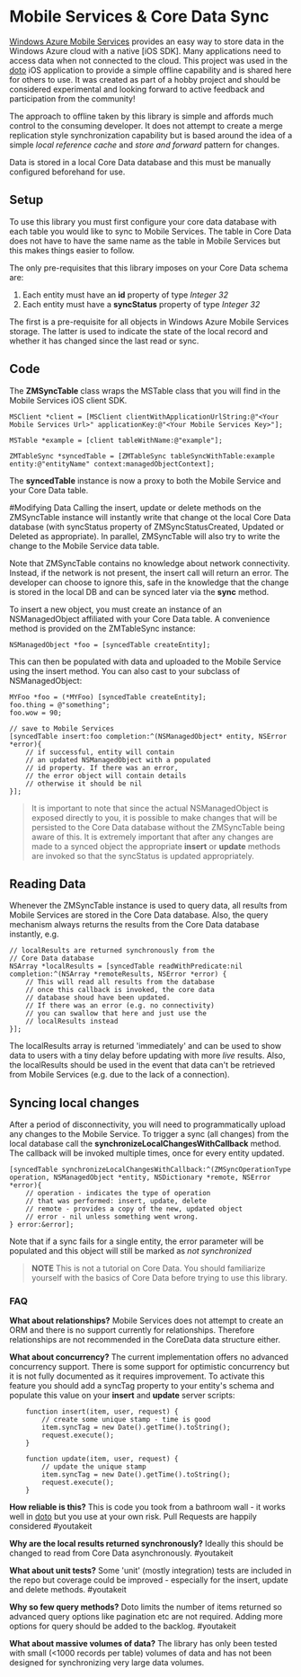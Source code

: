 # Mobile Services & Core Data Sync

[Windows Azure Mobile Services](http://www.windowsazure.com/ios) provides an easy way to store data in the Windows Azure cloud with a native [iOS SDK]. Many applications need to access data when not connected to the cloud. This project was used in the [doto](http://doto.mobi) iOS application to provide a simple offline capability and is shared here for others to use. It was created as part of a hobby project and should be considered experimental and looking forward to active feedback and participation from the community!

The approach to offline taken by this library is simple and affords much control to the consuming developer. It does not attempt to create a merge replication style synchronization capability but is based around the idea of a simple _local reference cache_ and _store and forward_ pattern for changes. 

Data is stored in a local Core Data database and this must be manually configured beforehand for use.

## Setup

To use this library you must first configure your core data database with each table you would like to sync to Mobile Services. The table in Core Data does not have to have the same name as the table in Mobile Services but this makes things easier to follow. 

The only pre-requisites that this library imposes on your Core Data schema are:

1. Each entity must have an **id** property of type _Integer 32_
2. Each entity must have a **syncStatus** property of type _Integer 32_

The first is a pre-requisite for all objects in Windows Azure Mobile Services storage. The latter is used to indicate the state of the local record and whether it has changed since the last read or sync.

## Code

The **ZMSyncTable** class wraps the MSTable class that you will find in the Mobile Services iOS client SDK.

	MSClient *client = [MSClient clientWithApplicationUrlString:@"<Your Mobile Services Url>" applicationKey:@"<Your Mobile Services Key>"];

	MSTable *example = [client tableWithName:@"example"];

	ZMTableSync *syncedTable = [ZMTableSync tableSyncWithTable:example entity:@"entityName" context:managedObjectContext];

The **syncedTable** instance is now a proxy to both the Mobile Service and your Core Data table.

#Modifying Data
Calling the insert, update or delete methods on the ZMSyncTable instance will instantly write that change ot the local Core Data database (with syncStatus property of ZMSyncStatusCreated, Updated or Deleted as appropriate). In parallel, ZMSyncTable will also try to write the change to the Mobile Service data table. 

Note that ZMSyncTable contains no knowledge about network connectivity. Instead, if the network is not present, the insert call will return an error. The developer can choose to ignore this, safe in the knowledge that the change is stored in the local DB and can be synced later via the **sync** method.

To insert a new object, you must create an instance of an NSManagedObject affiliated with your Core Data table. A convenience method is provided on the ZMTableSync instance:

	NSManagedObject *foo = [syncedTable createEntity];

This can then be populated with data and uploaded to the Mobile Service using the insert method. You can also cast to your subclass of NSManagedObject:

	MYFoo *foo = (*MYFoo) [syncedTable createEntity];
	foo.thing = @"something";
	foo.wow = 90;

	// save to Mobile Services
	[syncedTable insert:foo completion:^(NSManagedObject* entity, NSError *error){ 
		// if successful, entity will contain
		// an updated NSManagedObject with a populated
		// id property. If there was an error,
		// the error object will contain details
		// otherwise it should be nil
	}];

> It is important to note that since the actual NSManagedObject is exposed directly to you, it is possible to make changes that will be persisted to the Core Data database without the ZMSyncTable being aware of this. It is extremely important that after any changes are made to a synced object the appropriate **insert** or **update** methods are invoked so that the syncStatus is updated appropriately. 

## Reading Data

Whenever the ZMSyncTable instance is used to query data, all results from Mobile Services are stored in the Core Data database. Also, the query mechanism always returns the results from the Core Data database instantly, e.g.

	// localResults are returned synchronously from the
	// Core Data database
	NSArray *localResults = [syncedTable readWithPredicate:nil completion:^(NSArray *remoteResults, NSError *error) {
		// This will read all results from the database
		// once this callback is invoked, the core data 
		// database shoud have been updated.
		// If there was an error (e.g. no connectivity)
		// you can swallow that here and just use the
		// localResults instead
	}];

The localResults array is returned 'immediately' and can be used to show data to users with a tiny delay before updating with more _live_ results. Also, the localResults should be used in the event that data can't be retrieved from Mobile Services (e.g. due to the lack of a connection).

## Syncing local changes
After a period of disconnectivity, you will need to programmatically upload any changes to the Mobile Service. To trigger a sync (all changes) from the local database call the **synchronizeLocalChangesWithCallback** method. The callback will be invoked multiple times, once for every entity updated. 

	[syncedTable synchronizeLocalChangesWithCallback:^(ZMSyncOperationType operation, NSManagedObject *entity, NSDictionary *remote, NSError *error){
		// operation - indicates the type of operation
		// that was performed: insert, update, delete
		// remote - provides a copy of the new, updated object
		// error - nil unless something went wrong.
	} error:&error];
	
Note that if a sync fails for a single entity, the error parameter will be populated and this object will still be marked as _not synchronized_ 

> **NOTE** This is not a tutorial on Core Data. You should familiarize yourself with the basics of Core Data before trying to use this library.

### FAQ
**What about relationships?** Mobile Services does not attempt to create an ORM and there is no support currently for relationships. Therefore relationships are not recommended in the CoreData data structure either.

**What about concurrency?** The current implementation offers no advanced concurrency support. There is some support for optimistic concurrency but it is not fully documented as it requires improvement. To activate this feature you should add a syncTag property to your entity's schema and populate this value on your **insert** and **update** server scripts:

		function insert(item, user, request) {
			// create some unique stamp - time is good
			item.syncTag = new Date().getTime().toString();
			request.execute();
		}

		function update(item, user, request) {
			// update the unique stamp
			item.syncTag = new Date().getTime().toString();
			request.execute();
		}

**How reliable is this?** This is code you took from a bathroom wall - it works well in [doto](http://doto.mobi) but you use at your own risk. Pull Requests are happily considered #youtakeit

**Why are the local results returned synchronously?** Ideally this should be changed to read from Core Data asynchronously. #youtakeit

**What about unit tests?** Some 'unit' (mostly integration) tests are included in the repo but coverage could be improved - especially for the insert, update and delete methods. #youtakeit

**Why so few query methods?** Doto limits the number of items returned so advanced query options like pagination etc are not required. Adding more options for query should be added to the backlog. #youtakeit

**What about massive volumes of data?** The library has only been tested with small (<1000 records per table) volumes of data and has not been designed for synchronizing very large data volumes.